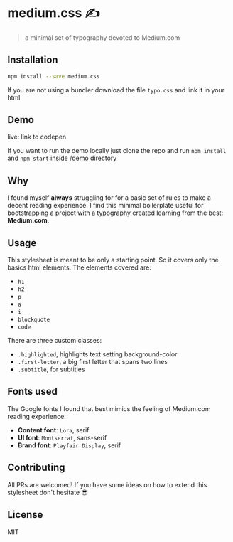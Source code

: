 # medium.css ✍
> a minimal set of typography devoted to Medium.com

## Installation
```sh
npm install --save medium.css
```

If you are not using a bundler download the file ```typo.css``` and link it in your html

## Demo
live:
link to codepen

If you want to run the demo locally just clone the repo and run ```npm install``` and ```npm start``` inside /demo directory

## Why
I found myself **always** struggling for for a basic set of rules to make a decent reading experience. I find this minimal boilerplate useful for bootstrapping a project with a typography created learning from the best: **Medium.com**.

## Usage
This stylesheet is meant to be only a starting point. So it covers only the basics html elements.
The elements covered are:
- ```h1```
- ```h2```
- ```p```
- ```a```
- ```i```
- ```blockquote```
- ```code```

There are three custom classes:
- ```.highlighted```, highlights text setting background-color
- ```.first-letter```, a big first letter that spans two lines
- ```.subtitle```, for subtitles 

## Fonts used
The Google fonts I found that best mimics the feeling of Medium.com reading experience: 
- **Content font**: ```Lora```, serif
- **UI font**: ```Montserrat```, sans-serif
- **Brand font**: ```Playfair Display```, serif

## Contributing
All PRs are welcomed! If you have some ideas on how to extend this stylesheet don't hesitate 😎

## License
MIT
